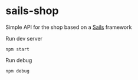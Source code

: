 # sails-shop
Simple API for the shop based on a [Sails](http://sailsjs.org) framework

Run dev server

`npm start`

Run debug

`npm debug`